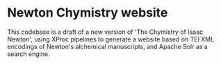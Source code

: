 # Newton Chymistry website

This codebase is a draft of a new version of 'The Chymistry of Isaac Newton', using XProc pipelines to generate a website based on  TEI XML encodings of Newton's alchemical manuscripts, and Apache Solr as a search engine.
